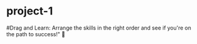 # project-1
#Drag and Learn: Arrange the skills in the right order and see if you're on the path to success!" 🏅
